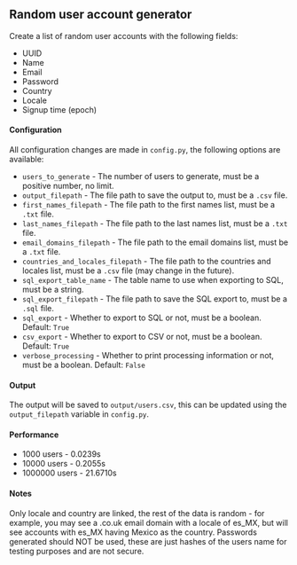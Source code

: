 ## Random user account generator

Create a list of random user accounts with the following fields:
- UUID
- Name
- Email
- Password
- Country
- Locale
- Signup time (epoch)

#### Configuration
All configuration changes are made in `config.py`, the following options are available:
- `users_to_generate` - The number of users to generate, must be a positive number, no limit.
- `output_filepath` - The file path to save the output to, must be a `.csv` file.
- `first_names_filepath` - The file path to the first names list, must be a `.txt` file.
- `last_names_filepath` - The file path to the last names list, must be a `.txt` file.
- `email_domains_filepath` - The file path to the email domains list, must be a `.txt` file.
- `countries_and_locales_filepath` - The file path to the countries and locales list, must be a `.csv` file (may change in the future).
- `sql_export_table_name` - The table name to use when exporting to SQL, must be a string.
- `sql_export_filepath` - The file path to save the SQL export to, must be a `.sql` file.
- `sql_export` - Whether to export to SQL or not, must be a boolean. Default: `True`
- `csv_export` - Whether to export to CSV or not, must be a boolean. Default: `True`
- `verbose_processing` - Whether to print processing information or not, must be a boolean. Default: `False`

#### Output
The output will be saved to `output/users.csv`, this can be updated using the `output_filepath` variable in `config.py`.

#### Performance
- 1000 users - 0.0239s
- 10000 users - 0.2055s
- 1000000 users - 21.6710s

#### Notes
Only locale and country are linked, the rest of the data is random - for example, you may see a .co.uk email domain with a locale of es_MX, but will see accounts with es_MX having Mexico as the country. Passwords generated should NOT be used, these are just hashes of the users name for testing purposes and are not secure.